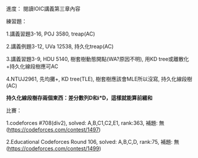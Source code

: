 進度：
閱讀IOIC講義第三章內容

練習題：

1.講義習題3-16, POJ 3580, treap(AC) 

2.講義例題3-12, UVa 12538, 持久化treap(AC) 

3.講義習題3-9, HDU 5140, 樹套樹動態開點(WA?原因不明), 用KD tree或離散化+持久化線段樹應可AC 

4.NTUJ2961, 先均攤+, KD tree(TLE), 樹套樹應該會MLE所以沒寫, 持久化線段樹(AC) 

**持久化線段樹存兩個東西：差分數列D和i*D，這樣就能算前綴和**

比賽：

1.codeforces #708(div2), solved: A,B,C1,C2,E1, rank:363, 補題: 無 (https://codeforces.com/contest/1497)

2.Educational Codeforces Round 106, solved: A,B,C,D, rank:75, 補題: 無 (https://codeforces.com/contest/1499)
